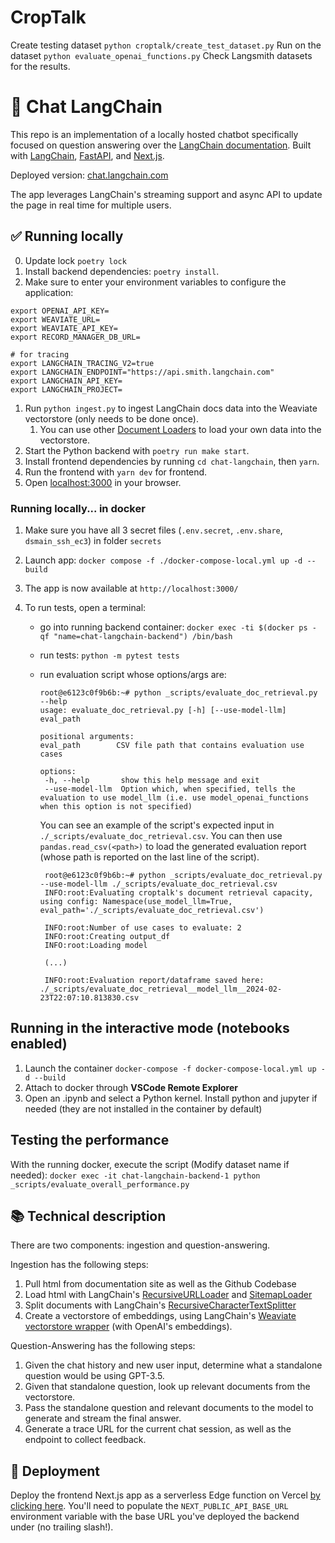 # CropTalk

Create testing dataset
`python croptalk/create_test_dataset.py`
Run on the dataset
`python evaluate_openai_functions.py`
Check Langsmith datasets for the results.

# 🔗 Chat LangChain

This repo is an implementation of a locally hosted chatbot specifically focused on question answering over the [LangChain documentation](https://langchain.readthedocs.io/en/latest/).
Built with [LangChain](https://github.com/hwchase17/langchain/), [FastAPI](https://fastapi.tiangolo.com/), and [Next.js](https://nextjs.org).

Deployed version: [chat.langchain.com](https://chat.langchain.com)

The app leverages LangChain's streaming support and async API to update the page in real time for multiple users.

## ✅ Running locally

0. Update lock `poetry lock`
1. Install backend dependencies: `poetry install`.
1. Make sure to enter your environment variables to configure the application:

```
export OPENAI_API_KEY=
export WEAVIATE_URL=
export WEAVIATE_API_KEY=
export RECORD_MANAGER_DB_URL=

# for tracing
export LANGCHAIN_TRACING_V2=true
export LANGCHAIN_ENDPOINT="https://api.smith.langchain.com"
export LANGCHAIN_API_KEY=
export LANGCHAIN_PROJECT=
```

1. Run `python ingest.py` to ingest LangChain docs data into the Weaviate vectorstore (only needs to be done once).
   1. You can use other [Document Loaders](https://langchain.readthedocs.io/en/latest/modules/document_loaders.html) to load your own data into the vectorstore.
1. Start the Python backend with `poetry run make start`.
1. Install frontend dependencies by running `cd chat-langchain`, then `yarn`.
1. Run the frontend with `yarn dev` for frontend.
1. Open [localhost:3000](http://localhost:3000) in your browser.

### Running locally... in docker

1. Make sure you have all 3 secret files (`.env.secret`, `.env.share`, `dsmain_ssh_ec3`) in folder `secrets`
2. Launch app: `docker compose -f ./docker-compose-local.yml up -d --build`
3. The app is now available at `http://localhost:3000/`
4. To run tests, open a terminal:

   - go into running backend container: `docker exec -ti $(docker ps -qf "name=chat-langchain-backend") /bin/bash`
   - run tests: `python -m pytest tests`
   - run evaluation script whose options/args are:

     ```
     root@e6123c0f9b6b:~# python _scripts/evaluate_doc_retrieval.py --help
     usage: evaluate_doc_retrieval.py [-h] [--use-model-llm] eval_path

     positional arguments:
     eval_path        CSV file path that contains evaluation use cases

     options:
      -h, --help       show this help message and exit
      --use-model-llm  Option which, when specified, tells the evaluation to use model_llm (i.e. use model_openai_functions when this option is not specified)
     ```

     You can see an example of the script's expected input in `./_scripts/evaluate_doc_retrieval.csv`.
     You can then use `pandas.read_csv(<path>)` to load the generated evaluation report (whose path is reported on the last line of the script).

     ```
      root@e6123c0f9b6b:~# python _scripts/evaluate_doc_retrieval.py --use-model-llm ./_scripts/evaluate_doc_retrieval.csv
      INFO:root:Evaluating croptalk's document retrieval capacity, using config: Namespace(use_model_llm=True, eval_path='./_scripts/evaluate_doc_retrieval.csv')

      INFO:root:Number of use cases to evaluate: 2
      INFO:root:Creating output_df
      INFO:root:Loading model

      (...)

      INFO:root:Evaluation report/dataframe saved here: ./_scripts/evaluate_doc_retrieval__model_llm__2024-02-23T22:07:10.813830.csv
     ```

## Running in the interactive mode (notebooks enabled)

1. Launch the container
   `docker-compose -f docker-compose-local.yml up -d --build`
2. Attach to docker through **VSCode Remote Explorer**
3. Open an .ipynb and select a Python kernel. Install python and jupyter if needed (they are not installed in the container by default)

## Testing the performance

With the running docker, execute the script (Modify dataset name if needed):
`docker exec -it chat-langchain-backend-1 python _scripts/evaluate_overall_performance.py`

## 📚 Technical description

There are two components: ingestion and question-answering.

Ingestion has the following steps:

1. Pull html from documentation site as well as the Github Codebase
2. Load html with LangChain's [RecursiveURLLoader](https://python.langchain.com/docs/integrations/document_loaders/recursive_url_loader) and [SitemapLoader](https://python.langchain.com/docs/integrations/document_loaders/sitemap)
3. Split documents with LangChain's [RecursiveCharacterTextSplitter](https://api.python.langchain.com/en/latest/text_splitter/langchain.text_splitter.RecursiveCharacterTextSplitter.html)
4. Create a vectorstore of embeddings, using LangChain's [Weaviate vectorstore wrapper](https://python.langchain.com/docs/integrations/vectorstores/weaviate) (with OpenAI's embeddings).

Question-Answering has the following steps:

1. Given the chat history and new user input, determine what a standalone question would be using GPT-3.5.
2. Given that standalone question, look up relevant documents from the vectorstore.
3. Pass the standalone question and relevant documents to the model to generate and stream the final answer.
4. Generate a trace URL for the current chat session, as well as the endpoint to collect feedback.

## 🚀 Deployment

Deploy the frontend Next.js app as a serverless Edge function on Vercel [by clicking here]().
You'll need to populate the `NEXT_PUBLIC_API_BASE_URL` environment variable with the base URL you've deployed the backend under (no trailing slash!).
